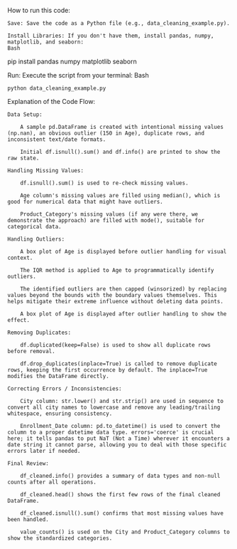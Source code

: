 How to run this code:

    Save: Save the code as a Python file (e.g., data_cleaning_example.py).

    Install Libraries: If you don't have them, install pandas, numpy, matplotlib, and seaborn:
    Bash

pip install pandas numpy matplotlib seaborn

Run: Execute the script from your terminal:
Bash

    python data_cleaning_example.py

Explanation of the Code Flow:

    Data Setup:

        A sample pd.DataFrame is created with intentional missing values (np.nan), an obvious outlier (150 in Age), duplicate rows, and inconsistent text/date formats.

        Initial df.isnull().sum() and df.info() are printed to show the raw state.

    Handling Missing Values:

        df.isnull().sum() is used to re-check missing values.

        Age column's missing values are filled using median(), which is good for numerical data that might have outliers.

        Product_Category's missing values (if any were there, we demonstrate the approach) are filled with mode(), suitable for categorical data.

    Handling Outliers:

        A box plot of Age is displayed before outlier handling for visual context.

        The IQR method is applied to Age to programmatically identify outliers.

        The identified outliers are then capped (winsorized) by replacing values beyond the bounds with the boundary values themselves. This helps mitigate their extreme influence without deleting data points.

        A box plot of Age is displayed after outlier handling to show the effect.

    Removing Duplicates:

        df.duplicated(keep=False) is used to show all duplicate rows before removal.

        df.drop_duplicates(inplace=True) is called to remove duplicate rows, keeping the first occurrence by default. The inplace=True modifies the DataFrame directly.

    Correcting Errors / Inconsistencies:

        City column: str.lower() and str.strip() are used in sequence to convert all city names to lowercase and remove any leading/trailing whitespace, ensuring consistency.

        Enrollment_Date column: pd.to_datetime() is used to convert the column to a proper datetime data type. errors='coerce' is crucial here; it tells pandas to put NaT (Not a Time) wherever it encounters a date string it cannot parse, allowing you to deal with those specific errors later if needed.

    Final Review:

        df_cleaned.info() provides a summary of data types and non-null counts after all operations.

        df_cleaned.head() shows the first few rows of the final cleaned DataFrame.

        df_cleaned.isnull().sum() confirms that most missing values have been handled.

        value_counts() is used on the City and Product_Category columns to show the standardized categories.
